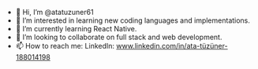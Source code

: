 - 👋 Hi, I’m @atatuzuner61
- 👀 I’m interested in learning new coding languages and implementations.
- 🌱 I’m currently learning React Native.
- 💞️ I’m looking to collaborate on full stack and web development.
- 📫 How to reach me:
LinkedIn: www.linkedin.com/in/ata-tüzüner-188014198


<!---
atatuzuner61/atatuzuner61 is a ✨ special ✨ repository because its `README.md` (this file) appears on your GitHub profile.
You can click the Preview link to take a look at your changes.
--->
